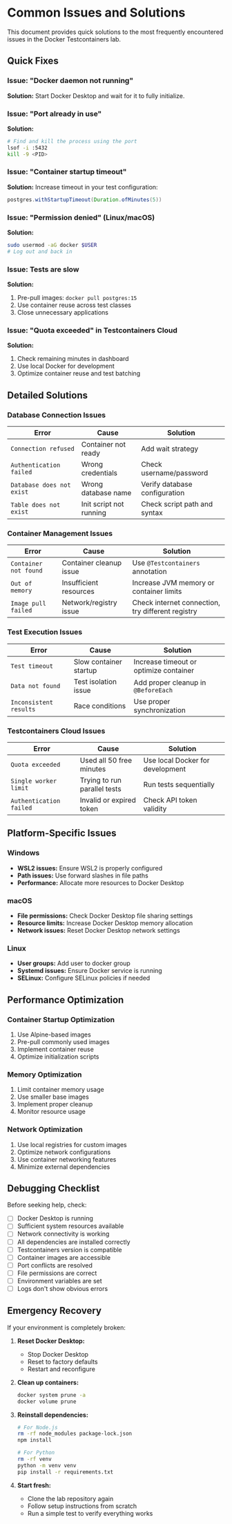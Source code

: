 # Common Issues and Solutions

This document provides quick solutions to the most frequently encountered issues in the Docker Testcontainers lab.

## Quick Fixes

### Issue: "Docker daemon not running"
**Solution:** Start Docker Desktop and wait for it to fully initialize.

### Issue: "Port already in use"
**Solution:** 
```bash
# Find and kill the process using the port
lsof -i :5432
kill -9 <PID>
```

### Issue: "Container startup timeout"
**Solution:** Increase timeout in your test configuration:
```java
postgres.withStartupTimeout(Duration.ofMinutes(5))
```

### Issue: "Permission denied" (Linux/macOS)
**Solution:**
```bash
sudo usermod -aG docker $USER
# Log out and back in
```

### Issue: Tests are slow
**Solution:** 
1. Pre-pull images: `docker pull postgres:15`
2. Use container reuse across test classes
3. Close unnecessary applications

### Issue: "Quota exceeded" in Testcontainers Cloud
**Solution:** 
1. Check remaining minutes in dashboard
2. Use local Docker for development
3. Optimize container reuse and test batching

## Detailed Solutions

### Database Connection Issues

| Error | Cause | Solution |
|-------|-------|----------|
| `Connection refused` | Container not ready | Add wait strategy |
| `Authentication failed` | Wrong credentials | Check username/password |
| `Database does not exist` | Wrong database name | Verify database configuration |
| `Table does not exist` | Init script not running | Check script path and syntax |

### Container Management Issues

| Error | Cause | Solution |
|-------|-------|----------|
| `Container not found` | Container cleanup issue | Use `@Testcontainers` annotation |
| `Out of memory` | Insufficient resources | Increase JVM memory or container limits |
| `Image pull failed` | Network/registry issue | Check internet connection, try different registry |

### Test Execution Issues

| Error | Cause | Solution |
|-------|-------|----------|
| `Test timeout` | Slow container startup | Increase timeout or optimize container |
| `Data not found` | Test isolation issue | Add proper cleanup in `@BeforeEach` |
| `Inconsistent results` | Race conditions | Use proper synchronization |

### Testcontainers Cloud Issues

| Error | Cause | Solution |
|-------|-------|----------|
| `Quota exceeded` | Used all 50 free minutes | Use local Docker for development |
| `Single worker limit` | Trying to run parallel tests | Run tests sequentially |
| `Authentication failed` | Invalid or expired token | Check API token validity |

## Platform-Specific Issues

### Windows
- **WSL2 issues:** Ensure WSL2 is properly configured
- **Path issues:** Use forward slashes in file paths
- **Performance:** Allocate more resources to Docker Desktop

### macOS
- **File permissions:** Check Docker Desktop file sharing settings
- **Resource limits:** Increase Docker Desktop memory allocation
- **Network issues:** Reset Docker Desktop network settings

### Linux
- **User groups:** Add user to docker group
- **Systemd issues:** Ensure Docker service is running
- **SELinux:** Configure SELinux policies if needed

## Performance Optimization

### Container Startup Optimization
1. Use Alpine-based images
2. Pre-pull commonly used images
3. Implement container reuse
4. Optimize initialization scripts

### Memory Optimization
1. Limit container memory usage
2. Use smaller base images
3. Implement proper cleanup
4. Monitor resource usage

### Network Optimization
1. Use local registries for custom images
2. Optimize network configurations
3. Use container networking features
4. Minimize external dependencies

## Debugging Checklist

Before seeking help, check:

- [ ] Docker Desktop is running
- [ ] Sufficient system resources available
- [ ] Network connectivity is working
- [ ] All dependencies are installed correctly
- [ ] Testcontainers version is compatible
- [ ] Container images are accessible
- [ ] Port conflicts are resolved
- [ ] File permissions are correct
- [ ] Environment variables are set
- [ ] Logs don't show obvious errors

## Emergency Recovery

If your environment is completely broken:

1. **Reset Docker Desktop:**
   - Stop Docker Desktop
   - Reset to factory defaults
   - Restart and reconfigure

2. **Clean up containers:**
   ```bash
   docker system prune -a
   docker volume prune
   ```

3. **Reinstall dependencies:**
   ```bash
   # For Node.js
   rm -rf node_modules package-lock.json
   npm install
   
   # For Python
   rm -rf venv
   python -m venv venv
   pip install -r requirements.txt
   ```

4. **Start fresh:**
   - Clone the lab repository again
   - Follow setup instructions from scratch
   - Run a simple test to verify everything works
